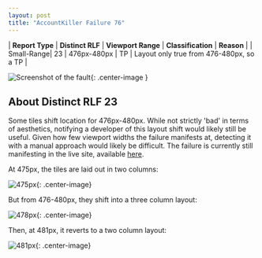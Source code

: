 ```yaml
---
layout: post
title: "AccountKiller Failure 76"
---
```

| **Report Type** | **Distinct RLF** | **Viewport Range** | **Classification** | **Reason** |
| Small-Range| 23 | 476px-480px | TP | Layout only true from 476-480px, so a TP | 

![Screenshot of the fault](../../../assets/images/AccountKiller/fault76/smallrangeWidth478.png){: .center-image }

## About Distinct RLF 23

Some tiles shift location for 476px-480px. While not strictly 'bad' in terms of aesthetics, notifying a developer of this layout shift would likely still be useful. Given how few viewport widths the failure manifests at, detecting it with a manual approach would likely be difficult. The failure is currently still manifesting in the live site, available [here](http://www.accountkiller.com/en/).

At 475px, the tiles are laid out in two columns:

![475px](../../../assets/good-bad/rlf23/475.png){: .center-image}

But from 476-480px, they shift into a three column layout:

![478px](../../../assets/good-bad/rlf23/478.png){: .center-image}

Then, at 481px, it reverts to a two column layout:

![481px](../../../assets/good-bad/rlf23/481.png){: .center-image}
